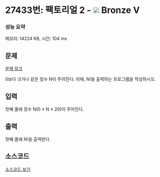 # 27433번: 팩토리얼 2 - <img src="https://static.solved.ac/tier_small/1.svg" style="height:20px" /> Bronze V

<!-- performance -->
### 성능 요약
메모리: 14224 KB, 시간: 104 ms
<!-- end -->

## 문제

[문제 링크](https://boj.kr/27433)

<p>0보다 크거나 같은 정수 N이 주어진다. 이때, N!을 출력하는 프로그램을 작성하시오.</p>

## 입력

<p>첫째 줄에 정수 N(0 ≤ N ≤ 20)이 주어진다.</p>

## 출력

<p>첫째 줄에 N!을 출력한다.</p>

## 소스코드

[소스코드 보기](Main.java)